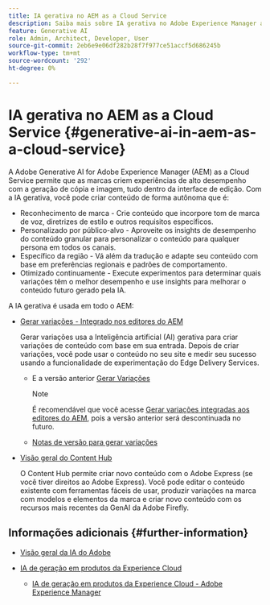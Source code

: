 ```yaml
---
title: IA gerativa no AEM as a Cloud Service
description: Saiba mais sobre IA gerativa no Adobe Experience Manager as a Cloud Service
feature: Generative AI
role: Admin, Architect, Developer, User
source-git-commit: 2eb6e9e06df282b28f7f977ce51accf5d686245b
workflow-type: tm+mt
source-wordcount: '292'
ht-degree: 0%

---
```


# IA gerativa no AEM as a Cloud Service {#generative-ai-in-aem-as-a-cloud-service}

A Adobe Generative AI for Adobe Experience Manager (AEM) as a Cloud Service permite que as marcas criem experiências de alto desempenho com a geração de cópia e imagem, tudo dentro da interface de edição. Com a IA gerativa, você pode criar conteúdo de forma autônoma que é:

* Reconhecimento de marca - Crie conteúdo que incorpore tom de marca de voz, diretrizes de estilo e outros requisitos específicos.
* Personalizado por público-alvo - Aproveite os insights de desempenho do conteúdo granular para personalizar o conteúdo para qualquer persona em todos os canais.
* Específico da região - Vá além da tradução e adapte seu conteúdo com base em preferências regionais e padrões de comportamento.
* Otimizado continuamente - Execute experimentos para determinar quais variações têm o melhor desempenho e use insights para melhorar o conteúdo futuro gerado pela IA.

A IA gerativa é usada em todo o AEM:

* [Gerar variações - Integrado nos editores do AEM](/help/generative-ai/generate-variations-integrated-editor.md)

  Gerar variações usa a Inteligência artificial (AI) gerativa para criar variações de conteúdo com base em sua entrada. Depois de criar variações, você pode usar o conteúdo no seu site e medir seu sucesso usando a funcionalidade de experimentação do Edge Delivery Services.

   * E a versão anterior [Gerar Variações](/help/generative-ai/generate-variations.md)

     >[!NOTE]
     >
     >É recomendável que você acesse [Gerar variações integradas aos editores do AEM](/help/generative-ai/generate-variations-integrated-editor.md), pois a versão anterior será descontinuada no futuro.

   * [Notas de versão para gerar variações](/help/generative-ai/release-notes-generate-variations.md)

* [Visão geral do Content Hub](/help/assets/product-overview.md)

  O Content Hub permite criar novo conteúdo com o Adobe Express (se você tiver direitos ao Adobe Express). Você pode editar o conteúdo existente com ferramentas fáceis de usar, produzir variações na marca com modelos e elementos da marca e criar novo conteúdo com os recursos mais recentes da GenAI da Adobe Firefly.

<!-- 
  * [AI Assistant in Adobe Experience Manager](/help/implementing/cloud-manager/aem-ai-assistant.md)
-->

## Informações adicionais {#further-information}

* [Visão geral da IA do Adobe](https://www.adobe.com/ai/overview.html)

* [IA de geração em produtos da Experience Cloud](https://experienceleague.adobe.com/pt-br/docs/core-services/interface/features/generative-ai)

   * [IA de geração em produtos da Experience Cloud - Adobe Experience Manager](https://experienceleague.adobe.com/pt-br/docs/core-services/interface/features/generative-ai#aem)
